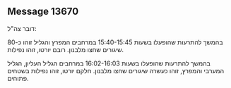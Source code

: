 ## Message 13670

דובר צה"ל:

בהמשך להתרעות שהופעלו בשעות 15:40-15:45 במרחבים המפרץ והגליל זוהו כ-80 שיגורים שחצו מלבנון.
רובם יורטו, זוהו נפילות.

בהמשך להתרעות שהופעלו בשעות 16:02-16:03 במרחבים הגליל העליון, הגליל המערבי והמפרץ, זוהו כעשרה שיגורים שחצו מלבנון.
חלקם יורטו, זוהו נפילות בשטחים פתוחים.

